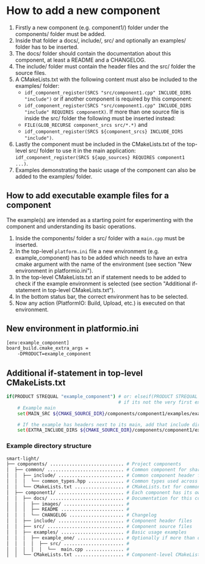 # How to add a new component

1. Firstly a new component (e.g. component1/) folder under the components/ folder must be added.
2. Inside that folder a docs/, include/, src/ and optionally an examples/ folder has to be inserted.
3. The docs/ folder should contain the documentation about this component, at least a README and a CHANGELOG.
4. The include/ folder must contain the header files and the src/ folder the source files.
5. A CMakeLists.txt with the following content must also be included to the examples/ folder:
   - `idf_component_register(SRCS "src/component1.cpp" INCLUDE_DIRS "include")`
    or if another component is required by this component:
   - `idf_component_register(SRCS "src/component1.cpp" INCLUDE_DIRS "include" REQUIRES componentX)`.
    If more than one source file is inside the src/ folder the following must be inserted instead:
   - `FILE(GLOB_RECURSE component_srcs src/*.*)` and
   - `idf_component_register(SRCS ${component_srcs} INCLUDE_DIRS "include")`.
6. Lastly the component must be included in the CMakeLists.txt of the top-level src/ folder to use
   it in the main application: `idf_component_register(SRCS ${app_sources} REQUIRES component1 ...)`.
7. Examples demonstrating the basic usage of the component can also be added to the examples/ folder.

## How to add executable example files for a component

The example(s) are intended as a starting point for experimenting with the component and
understanding its basic operations.

1. Inside the components/ folder a src/ folder with a `main.cpp` must be inserted.
2. In the top-level `platform.ini` file a new environment (e.g. example_component) has to be added
    which needs to have an extra cmake argument with the name of the environment (see section "New
    environment in platformio.ini").
3. In the top-level CMakeLists.txt an if statement needs to be added to check if the example
   environment is selected (see section "Additional if-statement in top-level CMakeLists.txt").
4. In the bottom status bar, the correct environment has to be selected.
5. Now any action (PlatformIO: Build, Upload, etc.) is executed on that environment.

## New environment in platformio.ini

```bash
[env:example_component]
board_build.cmake_extra_args =
    -DPRODUCT=example_component
```

## Additional if-statement in top-level CMakeLists.txt

```bash
if(PRODUCT STREQUAL "example_component") # or: elseif(PRODUCT STREQUAL "example_component") 
                                         # if its not the very first example
    # Example main
    set(MAIN_SRC ${CMAKE_SOURCE_DIR}/components/component1/examples/example_one/src/main.cpp)

    # If the example has headers next to its main, add that include dir
    set(EXTRA_INCLUDE_DIRS ${CMAKE_SOURCE_DIR}/components/component1/examples/example_one/include)
```

### Example directory structure

```bash
smart-light/
├── components/ ........................... # Project components
│  ├── common/ ............................ # Common component for shared types and utilities
│  │  ├── include/ ........................ # Common component header files
│  │  │  └── common_types.hpp ............. # Common types used across the project
│  │  └── CMakeLists.txt .................. # CMakeLists.txt for common component
│  ├── component1/ ........................ # Each component has its own folder
│  │  ├── docs/ ........................... # Documentation for this component
│  │  │  ├── images/ ...................... #
│  │  │  ├── README ....................... #
│  │  │  └── CHANGELOG .................... # Changelog
│  │  ├── include/ ........................ # Component header files
│  │  ├── src/ ............................ # Component source files
│  │  ├── examples/ ....................... # Basic usage examples
│  │  │  ├── example_one/ ................. # Optionally if more than one example
│  │  │  │  ├── src/ ...................... #
│  │  │  │  │  └──  main.cpp .............. #
│  │  └── CMakeLists.txt .................. # Component-level CMakeLists.txt
```
